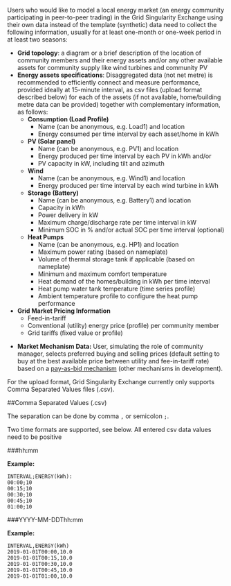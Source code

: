Users who would like to model a local energy market (an energy community participating in peer-to-peer trading) in the Grid Singularity Exchange using their own data instead of the template (synthetic) data need to collect the following information, usually for at least one-month or one-week period in at least two seasons:

* **Grid topology**: a diagram or a brief description of the location of community members and their energy assets and/or any other available assets for community supply like wind turbines and community PV
* **Energy assets specifications**: Disaggregated data (not net metre) is recommended to efficiently connect and measure performance, provided ideally at 15-minute interval, as csv files (upload format described below) for each of the assets (if not available, home/building metre data can be provided) together with complementary information, as follows:
    * **Consumption (Load Profile)**
        * Name (can be anonymous, e.g. Load1) and location
        * Energy consumed per time interval by each asset/home in kWh
    * **PV (Solar panel)**
        * Name (can be anonymous, e.g. PV1) and location
        * Energy produced per time interval by each PV in kWh and/or
        * PV capacity in kW, including tilt and azimuth
    * **Wind**
        * Name (can be anonymous, e.g. Wind1) and location
        * Energy produced per time interval by each wind turbine in kWh
    * **Storage (Battery)**
        * Name (can be anonymous, e.g. Battery1) and location
        * Capacity in kWh
        * Power delivery in kW
        * Maximum charge/discharge rate per time interval in kW
        * Minimum SOC in % and/or actual SOC per time interval (optional)
    * **Heat Pumps**
        * Name (can be anonymous, e.g. HP1) and location
        * Maximum power rating (based on nameplate)
        * Volume of thermal storage tank if applicable (based on nameplate)
        * Minimum and maximum comfort temperature
        * Heat demand of the homes/building in kWh per time interval
        * Heat pump water tank temperature (time series profile)
        * Ambient temperature profile to configure the heat pump performance
* **Grid Market Pricing Information**
    * Feed-in-tariff
    * Conventional (utility) energy price (profile) per community member
    * Grid tariffs (fixed value or profile)
- **Market Mechanism Data:** User, simulating the role of community manager, selects preferred buying and selling prices (default setting to buy at the best available price between utility and fee-in-tariff rate) based on a [pay-as-bid mechanism](market-types.md#two-sided-pay-as-bid-market) (other mechanisms in development).

For the upload format, Grid Singularity Exchange currently only supports Comma Separated Values files (.csv).

##Comma Separated Values (.csv)

The separation can be done by comma `,` or semicolon `;`.

Two time formats are supported, see below. All entered csv data values need to be positive

###hh:mm

**Example:**

```
INTERVAL;ENERGY(kWh):
00:00;10
00:15;10
00:30;10
00:45;10
01:00;10
```

###YYYY-MM-DDThh:mm

**Example:**

```
INTERVAL,ENERGY(kWh)
2019-01-01T00:00,10.0
2019-01-01T00:15,10.0
2019-01-01T00:30,10.0
2019-01-01T00:45,10.0
2019-01-01T01:00,10.0
```
